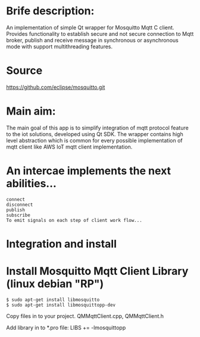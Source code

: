 # Brife description:
 An implementation of simple Qt wrapper for Mosquitto Mqtt C client.
 Provides functionality to establish secure and not secure connection to Mqtt broker,
 publish and receive message in synchronous or asynchronous mode with support multithreading features.

# Source
 https://github.com/eclipse/mosquitto.git

# Main aim:
 The main goal of this app is to simplify integration of mqtt protocol feature to the iot solutions, developed using Qt SDK.
 The wrapper contains high level abstraction which is common for every possible implementation of mqtt client like AWS IoT mqtt client implementation.

# An intercae implements the next abilities...
    connect
    disconnect
    publish
    subscribe
    To emit signals on each step of client work flow...

# Integration and install
# Install Mosquitto Mqtt Client Library (linux debian "RP")
    $ sudo apt-get install libmosquitto
    $ sudo apt-get install libmosquittopp-dev

Copy files in to your project.
    QMMqttClient.cpp, QMMqttClient.h

Add library in to *.pro file:
    LIBS += -lmosquittopp
